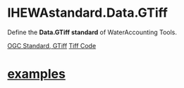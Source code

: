 # IHEWAstandard.Data.GTiff

Define the **Data.GTiff standard** of WaterAccounting Tools.

[OGC Standard, GTiff](https://www.opengeospatial.org/standards/geotiff)
[Tiff Code](https://gitlab.com/libtiff/libtiff)


## 

# [examples](examples/README.md)
